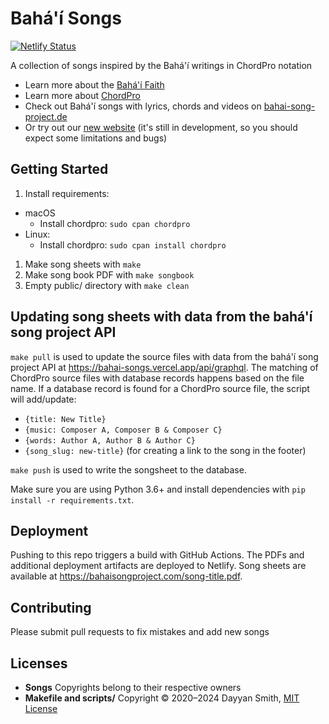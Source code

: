 # Bahá'í Songs
[![Netlify Status](https://api.netlify.com/api/v1/badges/871376a0-91db-4826-b554-b43213e18b27/deploy-status)](https://app.netlify.com/sites/bsp-pdf/deploys)

A collection of songs inspired by the Bahá'í writings in ChordPro notation
- Learn more about the [Bahá'í Faith](https://www.bahai.org/)
- Learn more about [ChordPro](https://www.chordpro.org)
- Check out Bahá'í songs with lyrics, chords and videos on [bahai-song-project.de](http://bahai-song-project.de)
- Or try out our [new website](https://bahaisongproject.com) (it's still in development, so you should expect some limitations and bugs)

## Getting Started
1. Install requirements:
  - macOS
     - Install chordpro: `sudo cpan chordpro`
   - Linux:
     - Install chordpro: `sudo cpan install chordpro`
1. Make song sheets with `make`
1. Make song book PDF with `make songbook`
1. Empty public/ directory with `make clean`

## Updating song sheets with data from the bahá'í song project API
`make pull` is used to update the source files with data from the bahá'í song project API at https://bahai-songs.vercel.app/api/graphql.
The matching of ChordPro source files with database records happens based on the file name.
If a database record is found for a ChordPro source file, the script will add/update:
- `{title: New Title}`
- `{music: Composer A, Composer B & Composer C}`
- `{words: Author A, Author B & Author C}`
- `{song_slug: new-title}` (for creating a link to the song in the footer)

`make push` is used to write the songsheet to the database.

Make sure you are using Python 3.6+ and install dependencies with `pip install -r requirements.txt`.

## Deployment
Pushing to this repo triggers a build with GitHub Actions. The PDFs and additional deployment artifacts are deployed to Netlify. Song sheets are available at https://bahaisongproject.com/song-title.pdf.

## Contributing
Please submit pull requests to fix mistakes and add new songs

## Licenses
- **Songs** Copyrights belong to their respective owners
- **Makefile and scripts/** Copyright © 2020–2024 Dayyan Smith, [MIT License](https://opensource.org/licenses/MIT)
